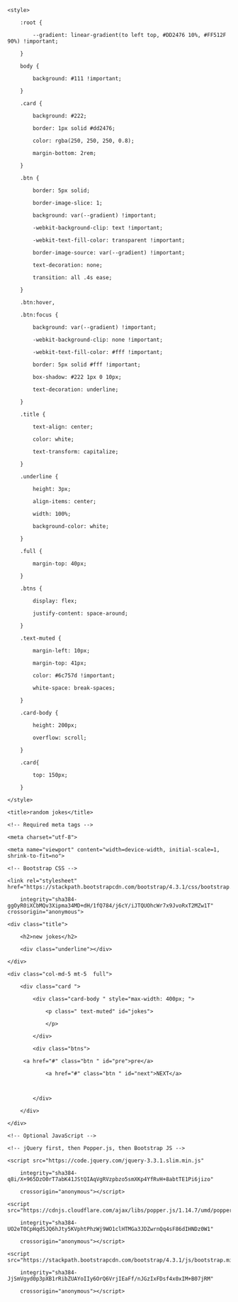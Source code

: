 


<html lang="en">

<head>

    <style>

        :root {

            --gradient: linear-gradient(to left top, #DD2476 10%, #FF512F 90%) !important;

        }

        body {

            background: #111 !important;

        }

        .card {

            background: #222;

            border: 1px solid #dd2476;

            color: rgba(250, 250, 250, 0.8);

            margin-bottom: 2rem;

        }

        .btn {

            border: 5px solid;

            border-image-slice: 1;

            background: var(--gradient) !important;

            -webkit-background-clip: text !important;

            -webkit-text-fill-color: transparent !important;

            border-image-source: var(--gradient) !important;

            text-decoration: none;

            transition: all .4s ease;

        }

        .btn:hover,

        .btn:focus {

            background: var(--gradient) !important;

            -webkit-background-clip: none !important;

            -webkit-text-fill-color: #fff !important;

            border: 5px solid #fff !important;

            box-shadow: #222 1px 0 10px;

            text-decoration: underline;

        }

        .title {

            text-align: center;

            color: white;

            text-transform: capitalize;

        }

        .underline {

            height: 3px;

            align-items: center;

            width: 100%;

            background-color: white;

        }

        .full {

            margin-top: 40px;

        }

        .btns {

            display: flex;

            justify-content: space-around;

        }

        .text-muted {

            margin-left: 10px;

            margin-top: 41px;

            color: #6c757d !important;

            white-space: break-spaces;

        }

        .card-body {

            height: 200px;

            overflow: scroll;

        }

        .card{

            top: 150px;

        }

    </style>

    <title>random jokes</title>

    <!-- Required meta tags -->

    <meta charset="utf-8">

    <meta name="viewport" content="width=device-width, initial-scale=1, shrink-to-fit=no">

    <!-- Bootstrap CSS -->

    <link rel="stylesheet" href="https://stackpath.bootstrapcdn.com/bootstrap/4.3.1/css/bootstrap.min.css"

        integrity="sha384-ggOyR0iXCbMQv3Xipma34MD+dH/1fQ784/j6cY/iJTQUOhcWr7x9JvoRxT2MZw1T" crossorigin="anonymous">

</head>

<body>

    <div class="title">

        <h2>new jokes</h2>

        <div class="underline"></div>

    </div>

    <div class="col-md-5 mt-5  full">

        <div class="card ">

            <div class="card-body " style="max-width: 400px; ">

                <p class=" text-muted" id="jokes">

                </p>

            </div>

            <div class="btns">

         <a href="#" class="btn " id="pre">pre</a>  

                <a href="#" class="btn " id="next">NEXT</a>

                

            </div>

        </div>

    </div>

    <!-- Optional JavaScript -->

    <!-- jQuery first, then Popper.js, then Bootstrap JS -->

    <script src="https://code.jquery.com/jquery-3.3.1.slim.min.js"

        integrity="sha384-q8i/X+965DzO0rT7abK41JStQIAqVgRVzpbzo5smXKp4YfRvH+8abtTE1Pi6jizo"

        crossorigin="anonymous"></script>

    <script src="https://cdnjs.cloudflare.com/ajax/libs/popper.js/1.14.7/umd/popper.min.js"

        integrity="sha384-UO2eT0CpHqdSJQ6hJty5KVphtPhzWj9WO1clHTMGa3JDZwrnQq4sF86dIHNDz0W1"

        crossorigin="anonymous"></script>

    <script src="https://stackpath.bootstrapcdn.com/bootstrap/4.3.1/js/bootstrap.min.js"

        integrity="sha384-JjSmVgyd0p3pXB1rRibZUAYoIIy6OrQ6VrjIEaFf/nJGzIxFDsf4x0xIM+B07jRM"

        crossorigin="anonymous"></script>

</body>

<script>

    const jokes = [

        {

            id: 1,

            text: ' “Fix the cause, not the symptom.”    – Steve Maguire '

        },

        {

            id: 2,

            text: '“Perfection is achieved not when there is nothing more to add, but rather when there is nothing more to take away.” – Antoine de Saint-Exupery'

        },

        {

            id: 3,

            text: 'Girl: Do you drink?Programmer: No. Girl: Have Girlfriend? Programmer: No. Girl: Then how do you enjoy life? Programmer: I am Programmer'

        },

        {

            id: 4,

            text: 'Me: Will you be my Valentine? Girl: No way Me: sudo will you be my Valentine? Girl: Yes..yes..yes! Let’s go!'

        },

        {

            id: 5,

            text: '“Any fool can write code that a computer can understand. Good programmers write code that humans can understand.” – Martin Fowler'

        },

        {

            id: 6,

            text: '“First, solve the problem. Then, write the code.” – John Johnson'

        },

        {

            id: 7,

            text: '“Experience is the name everyone gives to their mistakes.” – Oscar Wilde'

        },

        {

            id: 8,

            text: '“Knowledge is power.” – Francis Bacon'

        },

        {

            id: 9,

            text: '“ Code is like humor. When you have to explain it, it’s bad.” – Cory House'

        },

        {

            id: 10,

            text: '“Make it work, make it right, make it fast.” – Kent Beck'

        },

        {

            id: 11,

            text: ' पप्पू भागता हुआ आया और बोला...  पापा जल्दी से तैयार हो जाओ . पापा-क्यों ? . पप्पू-अरे आज लड़की वाले मुझे देखने आ रहे हैं . पापा-अबे तुझे किसने कहा? पप्पू-अरे वो पड़ोस में शर्मा अंकल हैं न . मैंने उनकी लड़की को छेड़ दिया, तो वो बोले देख लेंगे तुझे। . शर्मा अंकल के आने से पहले पापा ने पप्पू को देख लिया . दे थप्पड़, दे थप्पड़, दे थप्पड़ '

        },

    ];

    const joke = document.getElementById('jokes');

    const nbtn = document.getElementById('next');

    const prebtn = document.getElementById('pre');

    let currentitem = 0;

    window.addEventListener("DOMContentLoaded", function () {

        // console.log('hi')

        const item = jokes[currentitem];

        joke.textContent = item.text;

    })

    let count = 0;

    nbtn.addEventListener("click", function () {

        count++;

        if (count < 12) {

            currentitem++;

            const item = jokes[currentitem];

            joke.textContent = item.text;

        }

        else {

            alert('i think you see all content')

        }

    })

    prebtn.addEventListener("click", function () {

        count--;

        if (count => 0) {

            currentitem--;

            const item = jokes[currentitem];

            joke.textContent = item.text;

        }

        else {

            alert('i think you see all content')

        }

    })

</script>

</html>
